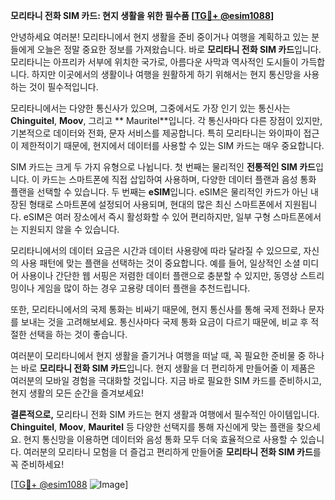 **모리타니 전화 SIM 카드: 현지 생활을 위한 필수품 [[TG💪+ @esim1088](https://t.me/s/esim1088)]**

안녕하세요 여러분! 모리타니에서 현지 생활을 준비 중이거나 여행을 계획하고 있는 분들에게 오늘은 정말 중요한 정보를 가져왔습니다. 바로 **모리타니 전화 SIM 카드**입니다. 모리타니는 아프리카 서부에 위치한 국가로, 아름다운 사막과 역사적인 도시들이 가득합니다. 하지만 이곳에서의 생활이나 여행을 원활하게 하기 위해서는 현지 통신망을 사용하는 것이 필수적입니다.

모리타니에서는 다양한 통신사가 있으며, 그중에서도 가장 인기 있는 통신사는 **Chinguitel**, **Moov**, 그리고 ** Mauritel**입니다. 각 통신사마다 다른 장점이 있지만, 기본적으로 데이터와 전화, 문자 서비스를 제공합니다. 특히 모리타니는 와이파이 접근이 제한적이기 때문에, 현지에서 데이터를 사용할 수 있는 SIM 카드는 매우 중요합니다.

SIM 카드는 크게 두 가지 유형으로 나뉩니다. 첫 번째는 물리적인 **전통적인 SIM 카드**입니다. 이 카드는 스마트폰에 직접 삽입하여 사용하며, 다양한 데이터 플랜과 음성 통화 플랜을 선택할 수 있습니다. 두 번째는 **eSIM**입니다. eSIM은 물리적인 카드가 아닌 내장된 형태로 스마트폰에 설정되어 사용되며, 현대의 많은 최신 스마트폰에서 지원됩니다. eSIM은 여러 장소에서 즉시 활성화할 수 있어 편리하지만, 일부 구형 스마트폰에서는 지원되지 않을 수 있습니다.

모리타니에서의 데이터 요금은 시간과 데이터 사용량에 따라 달라질 수 있으므로, 자신의 사용 패턴에 맞는 플랜을 선택하는 것이 중요합니다. 예를 들어, 일상적인 소셜 미디어 사용이나 간단한 웹 서핑은 저렴한 데이터 플랜으로 충분할 수 있지만, 동영상 스트리밍이나 게임을 많이 하는 경우 고용량 데이터 플랜을 추천드립니다.

또한, 모리타니에서의 국제 통화는 비싸기 때문에, 현지 통신사를 통해 국제 전화나 문자를 보내는 것을 고려해보세요. 통신사마다 국제 통화 요금이 다르기 때문에, 비교 후 적절한 선택을 하는 것이 좋습니다.

여러분이 모리타니에서 현지 생활을 즐기거나 여행을 떠날 때, 꼭 필요한 준비물 중 하나는 바로 **모리타니 전화 SIM 카드**입니다. 현지 생활을 더 편리하게 만들어줄 이 제품은 여러분의 모바일 경험을 극대화할 것입니다. 지금 바로 필요한 SIM 카드를 준비하시고, 현지 생활의 모든 순간을 즐겨보세요!

**결론적으로,** 모리타니 전화 SIM 카드는 현지 생활과 여행에서 필수적인 아이템입니다. **Chinguitel**, **Moov**, **Mauritel** 등 다양한 선택지를 통해 자신에게 맞는 플랜을 찾으세요. 현지 통신망을 이용하면 데이터와 음성 통화 모두 더욱 효율적으로 사용할 수 있습니다. 여러분의 모리타니 모험을 더 즐겁고 편리하게 만들어줄 **모리타니 전화 SIM 카드**를 꼭 준비하세요!

[[TG💪+ @esim1088](https://t.me/s/esim1088) ![Image](https://i.postimg.cc/Y0z9fWf4/image.png)]